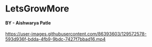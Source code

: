 # **LetsGrowMore**

#### BY - Aishwarya Patle

https://user-images.githubusercontent.com/86393603/129572578-593d936f-bdda-4fb9-9bdc-7427f7bbad16.mp4






